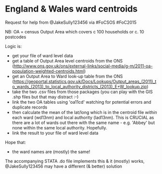 # England & Wales ward centroids

Request for help from @JakeSully123456 via #FoCSOS #FoC2015

NB: OA = census Output Area which covers c 100 households or c. 10 postcodes

Logic is:
 * get your file of ward level data
 * get a table of Output Area level centroids from the ONS (http://www.ons.gov.uk/ons/external-links/social-media/g-m/2011-oa-population-weighted-centroids.html)
 * get an Output Area to Ward look-up table from the ONS (https://geoportal.statistics.gov.uk/Docs/Lookups/Output_areas_(2011)_to_wards_(2013)_to_local_authority_districts_(2013)_E+W_lookup.zip)
 * take the two .csv files from those packages (you can play with the GIS .shp files but that may distract :-)
 * link the two OA tables using 'oa11cd' watching for potential errors and duplicate records
 * then calculate the mean of the lat/long which is in the centroid file _within_ each ward (wd13nm) and local authority (lad13nm). This is CRUCIAL as there are a lot of wards out there with the same name - e.g. 'Abbey' but none within the same local authority. Hopefully.
 * link the result to your file of ward level data

Hope that:
 * the ward names are (mostly) the same!

The accompanying STATA .do file implements this & it (mostly) works, @JakeSully123456 may have a different (& better) solution